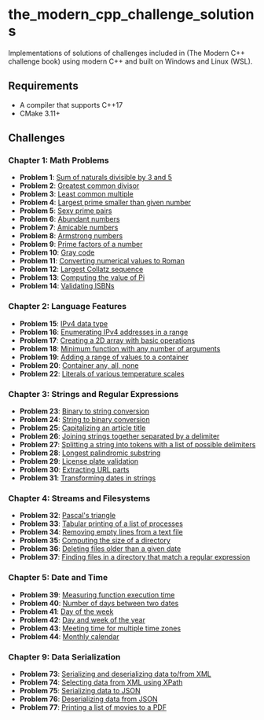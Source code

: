 # the_modern_cpp_challenge_solutions

Implementations of solutions of challenges included in (The Modern C++ challenge book) using modern C++ and built on Windows and Linux (WSL).

## **Requirements**
* A compiler that supports C++17
* CMake 3.11+

## **Challenges**
###  **Chapter 1: Math Problems**
  * **Problem 1**: [Sum of naturals divisible by 3 and 5](./chapter01/problem_01)
  * **Problem 2**: [Greatest common divisor](./chapter01/problem_02)
  * **Problem 3**: [Least common multiple](./chapter01/problem_03)
  * **Problem 4**: [Largest prime smaller than given number](./chapter01/problem_04)
  * **Problem 5**: [Sexy prime pairs](./chapter01/problem_05)
  * **Problem 6**: [Abundant numbers](./chapter01/problem_06)
  * **Problem 7**: [Amicable numbers](./chapter01/problem_07)
  * **Problem 8**: [Armstrong numbers](./chapter01/problem_08)
  * **Problem 9**: [Prime factors of a number](./chapter01/problem_09)
  * **Problem 10**: [Gray code](./chapter01/problem_10)
  * **Problem 11**: [Converting numerical values to Roman](./chapter01/problem_11)
  * **Problem 12**: [Largest Collatz sequence](./chapter01/problem_12)
  * **Problem 13**: [Computing the value of Pi](./chapter01/problem_13)
  * **Problem 14**: [Validating ISBNs](./chapter01/problem_14)

###  **Chapter 2: Language Features**
  * **Problem 15**: [IPv4 data type](./chapter02/problem_15)
  * **Problem 16**: [Enumerating IPv4 addresses in a range](./chapter02/problem_16)
  * **Problem 17**: [Creating a 2D array with basic operations](./chapter02/problem_17)
  * **Problem 18**: [Minimum function with any number of arguments](./chapter02/problem_18)
  * **Problem 19**: [Adding a range of values to a container](./chapter02/problem_19)
  * **Problem 20**: [Container any, all, none](./chapter02/problem_20)
  * **Problem 22**: [Literals of various temperature scales](./chapter02/problem_22)

###  **Chapter 3: Strings and Regular Expressions**
  * **Problem 23**: [Binary to string conversion](./chapter03/problem_23)
  * **Problem 24**: [String to binary conversion](./chapter03/problem_24)
  * **Problem 25**: [Capitalizing an article title](./chapter03/problem_25)
  * **Problem 26**: [Joining strings together separated by a delimiter](./chapter03/problem_26)
  * **Problem 27**: [Splitting a string into tokens with a list of possible delimiters](./chapter03/problem_27)
  * **Problem 28**: [Longest palindromic substring](./chapter03/problem_28)
  * **Problem 29**: [License plate validation](./chapter03/problem_29)
  * **Problem 30**: [Extracting URL parts](./chapter03/problem_30)
  * **Problem 31**: [Transforming dates in strings](./chapter03/problem_31)

###  **Chapter 4: Streams and Filesystems**
  * **Problem 32**: [Pascal's triangle](./chapter04/problem_32)
  * **Problem 33**: [Tabular printing of a list of processes](./chapter04/problem_33)
  * **Problem 34**: [Removing empty lines from a text file](./chapter04/problem_34)
  * **Problem 35**: [Computing the size of a directory](./chapter04/problem_35)
  * **Problem 36**: [Deleting files older than a given date](./chapter04/problem_36)
  * **Problem 37**: [Finding files in a directory that match a regular expression](./chapter04/problem_37)

###  **Chapter 5: Date and Time**
  * **Problem 39**: [Measuring function execution time](./chapter05/problem_39)
  * **Problem 40**: [Number of days between two dates](./chapter05/problem_40)
  * **Problem 41**: [Day of the week](./chapter05/problem_41)
  * **Problem 42**: [Day and week of the year](./chapter05/problem_42)
  * **Problem 43**: [Meeting time for multiple time zones](./chapter05/problem_43)
  * **Problem 44**: [Monthly calendar](./chapter05/problem_44)

###  **Chapter 9: Data Serialization**
  * **Problem 73**: [Serializing and deserializing data to/from XML](./chapter09/problem_73)
  * **Problem 74**: [Selecting data from XML using XPath](./chapter09/problem_74)
  * **Problem 75**: [Serializing data to JSON](./chapter09/problem_75)
  * **Problem 76**: [Deserializing data from JSON](./chapter09/problem_76)
  * **Problem 77**: [Printing a list of movies to a PDF](./chapter09/problem_77)